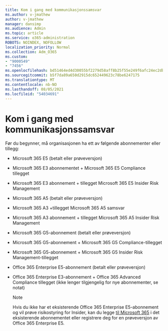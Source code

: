 ```yaml
---
title: Kom i gang med kommunikasjonssamsvar
ms.author: v-jmathew
author: v-jmathew
manager: dansimp
ms.audience: Admin
ms.topic: article
ms.service: o365-administration
ROBOTS: NOINDEX, NOFOLLOW
localization_priority: Normal
ms.collection: Adm_O365
ms.custom:
- "9000549"
- "7456"
ms.openlocfilehash: bd51464ed4d30055bf2279d58aff8b25f55e249f6afc24ec2db227a1e9bdfbad
ms.sourcegitcommit: b5f7da89a650d2915dc652449623c78be6247175
ms.translationtype: MT
ms.contentlocale: nb-NO
ms.lasthandoff: 08/05/2021
ms.locfileid: "54034691"
---
```

# <a name="get-started-with-communication-compliance"></a>Kom i gang med kommunikasjonssamsvar

Før du begynner, må organisasjonen ha ett av følgende abonnementer eller tillegg:

* Microsoft 365 E5 (betalt eller prøveversjon)
* Microsoft 365 E3 abonnementet + Microsoft 365 E5 Compliance tillegget
* Microsoft 365 E3 abonnement + tillegget Microsoft 365 E5 Insider Risk Management
* Microsoft 365 A5 (betalt eller prøveversjon)
* Microsoft 365 A3 +tillegget Microsoft 365 A5 samsvar
* Microsoft 365 A3 abonnement + tillegget Microsoft 365 A5 Insider Risk Management
* Microsoft 365 G5-abonnement (betalt eller prøveversjon)
* Microsoft 365 G5-abonnement + Microsoft 365 G5 Compliance-tillegget
* Microsoft 365 G5-abonnement + Microsoft 365 G5 Insider Risk Management-tillegget
* Office 365 Enterprise E5-abonnement (betalt eller prøveversjon)
* Office 365 Enterprise E3-abonnement + Office 365 Advanced Compliance tillegget (ikke lenger tilgjengelig for nye abonnementer, se notat)

    > [!NOTE]
    > Hvis du ikke har et eksisterende Office 365 Enterprise E5-abonnement og vil prøve risikostyring for Insider, kan du legge [til Microsoft 365](https://go.microsoft.com/fwlink/?linkid=2130508) i det eksisterende abonnementet eller registrere deg for en prøveversjon av Office 365 Enterprise E5.
